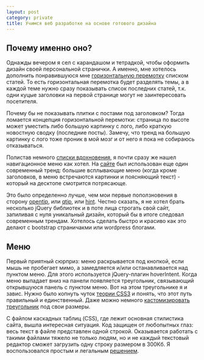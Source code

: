 ```yaml
---
layout: post
category: private
title: Учимся веб разработке на основе готового дизайна
---
```



## Почему именно оно?

Однажды вечером я сел с карандашом и тетрадкой, чтобы оформить дизайн своей персональной странички. А именно, мне хотелось дополнить понравившуюся мне [горизонтальную перемотку][horizontal-scroll] списком статей. То есть горизонтальная перемотка будет разделять темы, а в каждой теме нужно сразу показывать список последних статей, т.к. одни куцые заголовки на первой странице могут не заинтересовать посетителя.

<!--more-->

Почему бы не показывать плитки с постами под заголовком? Тогда ломается концепция горизонтальной перемотки: страница по высоте может уместить либо большую картинку с лого, либо краткую новостную сводку (последние посты). Замечу, что тренд на большую картинку с лого тоже проник в мой мозг и от него я пока не собираюсь отказываться.


Полистав немного [списки вдохновения][dayly-inspiration], я почти сразу же нашел навигационное меню как хотел. На [сайте][target] был использован еще один современный тренд: большие всплывающие меню (когда кроме заголовков, в меню встречаются картинки и поясняющий текст) - который на десктопе смотрится потрясающе.

Это было определенно лучше, чем мои первые поползновения в сторону [opentip][opentip], или [qtip][qtip], или [hint][hint]. Честно сказать, я не хотел брать несколько jQuery библиотек и в поте лица строгать свой сайт, запиливая с нуля уникальный дизайн, который бы в итоге следовал современным трендам. Хотелось сделать быстро и красиво как это делают с bootstrap страничакми или wordpress блогами.

## Меню

Первый приятный сюрприз: меню раскрывается под кнопкой, если мышь не пробегает мимо, а замедляется и/или останавливается над пунктом меню. Для этого используется jQuery-плагин hoverIntent. Когда меню выпадает вниз на панели появляется треугольник, связывающий открывшуюся панель с пунктом меню. Вот на этом треугольнике я и завис. Нужно было копнуть чуток [теории CSS3][css-after] и понять, что этот путь правильный и единственный. Даже можно немного [кастомизировать треугольник][css-triangle] под свои размеры.

С файлом каскадных таблиц (CSS), где лежит основная стилистика сайта, вышла интересная ситуация. Код защищен от любопытных глаз: весь текст в файле представлен одной строкой. Оказывается работать с такими файлами тяжело не только людям, но и не каждый текстовый редактор сможет загрузить одну строку размером в 300Кб. Я воспользовался простым и легальным [решением][read-min-css].

[horizontal-scroll]: https://github.com/alvarotrigo/pagePiling.js#pagepilingjs
[dayly-inspiration]: http://www.cssauthor.com/daily-web-design-development-inspirations-no-470/
[target]: http://www.nau.com/
[opentip]: http://www.opentip.org/
[qtip]: http://craigsworks.com/projects/qtip/
[hint]: http://kushagragour.in/lab/hint/
[hover-intent]: http://cherne.net/brian/resources/jquery.hoverIntent.html
[css-after]: http://krasimirtsonev.com/blog/article/CSS-before-and-after-pseudo-elements-in-practice
[css-triangle]: http://apps.eky.hk/css-triangle-generator/
[read-min-css]: http://www.cssjockey.com/tips/uncompress-minified-css/


